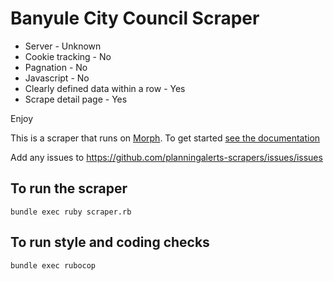 # Banyule City Council Scraper

* Server - Unknown
* Cookie tracking - No
* Pagnation - No
* Javascript - No
* Clearly defined data within a row - Yes
* Scrape detail page - Yes

Enjoy

This is a scraper that runs on [Morph](https://morph.io). To get started [see the documentation](https://morph.io/documentation)

Add any issues to https://github.com/planningalerts-scrapers/issues/issues

## To run the scraper

```
bundle exec ruby scraper.rb
```

## To run style and coding checks

```
bundle exec rubocop
```

